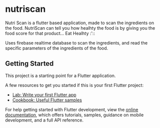 # nutriscan

Nutri Scan is a flutter based application, made to scan the ingredients on the food. NutriScan can tell you how healhty the food is by giving you the food score for that product... Eat Healhty :'::

Uses firebase realtime database to scan the ingredients, and read the specific parameters of the ingredients of the food.

## Getting Started

This project is a starting point for a Flutter application.

A few resources to get you started if this is your first Flutter project:

- [Lab: Write your first Flutter app](https://docs.flutter.dev/get-started/codelab)
- [Cookbook: Useful Flutter samples](https://docs.flutter.dev/cookbook)

For help getting started with Flutter development, view the
[online documentation](https://docs.flutter.dev/), which offers tutorials,
samples, guidance on mobile development, and a full API reference.

